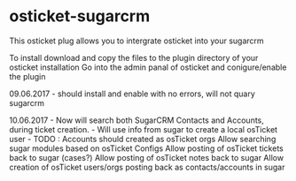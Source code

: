 # osticket-sugarcrm

This osticket plug allows you to intergrate osticket into your sugarcrm

To install download and copy the files to the plugin directory of your osticket installation
Go into the admin panal of osticket and conigure/enable the plugin

09.06.2017 - should install and enable with no errors, will not quary sugarcrm 

10.06.2017 - Now will search both SugarCRM Contacts and Accounts, during ticket creation.
           - Will use info from sugar to create a local osTicket user
           - TODO : Accounts should created as osTicket orgs
                    Allow searching sugar modules based on osTicket Configs
                    Allow posting of osTicket tickets back to sugar (cases?)
                    Allow posting of osTicket notes back to sugar
                    Allow creation of osTicket users/orgs posting back as contacts/accounts in sugar
